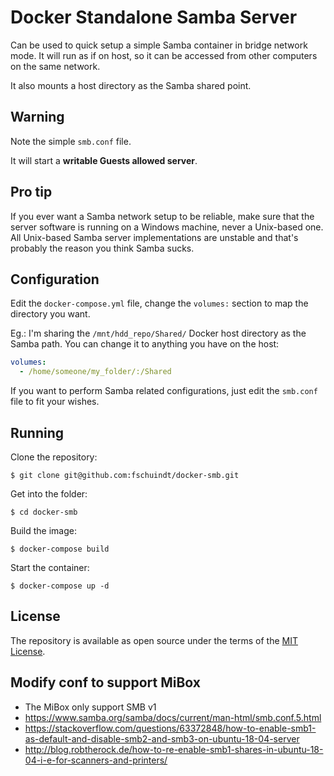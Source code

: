 # Docker Standalone Samba Server

Can be used to quick setup a simple Samba container in bridge network mode. It will run as if on host, so it can be accessed from other computers on the same network.

It also mounts a host directory as the Samba shared point.

## Warning

Note the simple `smb.conf` file.

It will start a **writable Guests allowed server**.

## Pro tip

If you ever want a Samba network setup to be reliable, make sure that the server software is running on a Windows machine, never a Unix-based one. All Unix-based Samba server implementations are unstable and that's probably the reason you think Samba sucks.

## Configuration

Edit the `docker-compose.yml` file, change the `volumes:` section to map the directory you want.

Eg.: I'm sharing the `/mnt/hdd_repo/Shared/` Docker host directory as the Samba path. You can change it to anything you have on the host:

```yml
volumes:
  - /home/someone/my_folder/:/Shared
```

If you want to perform Samba related configurations, just edit the `smb.conf` file to fit your wishes.

## Running

Clone the repository:
```
$ git clone git@github.com:fschuindt/docker-smb.git
```

Get into the folder:
```
$ cd docker-smb
```

Build the image:
```
$ docker-compose build
```

Start the container:
```
$ docker-compose up -d
```

## License

The repository is available as open source under the terms of the [MIT License](http://opensource.org/licenses/MIT).

## Modify conf to support MiBox

- The MiBox only support SMB v1
- https://www.samba.org/samba/docs/current/man-html/smb.conf.5.html
- https://stackoverflow.com/questions/63372848/how-to-enable-smb1-as-default-and-disable-smb2-and-smb3-on-ubuntu-18-04-server
- http://blog.robtherock.de/how-to-re-enable-smb1-shares-in-ubuntu-18-04-i-e-for-scanners-and-printers/

